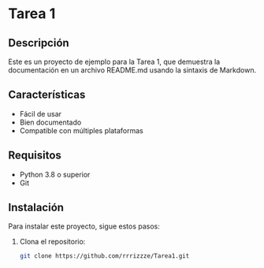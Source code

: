 # Tarea 1

## Descripción
Este es un proyecto de ejemplo para la Tarea 1, que demuestra la documentación en un archivo README.md usando la sintaxis de Markdown.

## Características
- Fácil de usar
- Bien documentado
- Compatible con múltiples plataformas

## Requisitos
- Python 3.8 o superior
- Git

## Instalación
Para instalar este proyecto, sigue estos pasos:

1. Clona el repositorio:
   ```sh
   git clone https://github.com/rrrizzze/Tarea1.git
 
